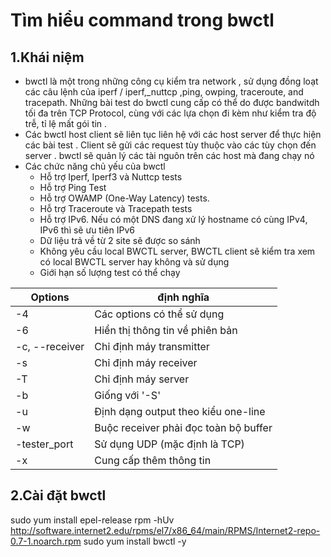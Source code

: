 # Tìm hiểu command trong bwctl # 
## 1.Khái niệm ##
- bwctl là một trong những công cụ kiểm tra network , sử dụng đồng loạt các câu lệnh của iperf / iperf,_nuttcp ,ping, owping, traceroute, and tracepath. Những bài test do bwctl cung cấp có thể do được bandwitdh tối đa trên TCP Protocol, cùng với các lựa chọn đi kèm như kiểm tra độ trễ, tỉ lệ mất gói tin .
- Các bwctl host client sẽ liên tục liên hệ với các host server để thực hiện các bài test . Client sẽ gửi các request tùy thuộc vào các tùy chọn đến server . bwctl sẽ quản lý các tài nguôn trên các host mà đang chạy nó
- Các chức năng chủ yếu của bwctl 
  - Hỗ trợ Iperf, Iperf3 và Nuttcp tests
  - Hỗ trợ Ping Test
  - Hỗ trợ OWAMP (One-Way Latency) tests.
  - Hỗ trợ Traceroute và Tracepath tests
  - Hỗ trợ IPv6. Nếu có một DNS đang xử lý hostname có cùng IPv4, IPv6 thì sẽ ưu tiên IPv6
  - Dữ liệu trả về từ 2 site sẽ được so sánh
  - Không yêu cầu local BWCTL server, BWCTL client sẽ kiểm tra xem có local BWCTL server hay không và sử dụng
  - Giới hạn số lượng test có thể chạy
  
| Options  | định nghĩa  |   
|---|---|
| -4 | Các options có thể sử dụng  |  
| -6 |Hiển thị thông tin về phiên bản   |  
| -c, --receiver| Chỉ định máy transmitter  |   
| -s  | Chỉ định máy receiver  |  
| -T| Chỉ định máy server  |  
|-b| Giống với '-S'  |   
| -u| Định dạng output theo kiểu one-line  |  
| -w|	Buộc receiver phải đọc toàn bộ buffer  |  
| -tester_port| Sử dụng UDP (mặc định là TCP)  |  
| -x | 	Cung cấp thêm thông tin  |  

## 2.Cài đặt bwctl ## 
sudo yum install epel-release
rpm -hUv http://software.internet2.edu/rpms/el7/x86_64/main/RPMS/Internet2-repo-0.7-1.noarch.rpm
sudo yum install bwctl -y


